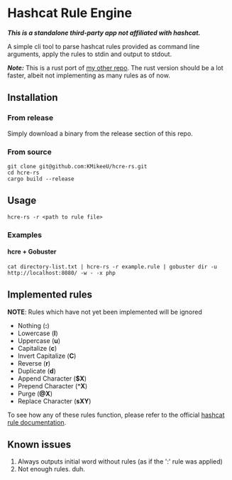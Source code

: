 

# Hashcat Rule Engine

***This is a standalone third-party app not affiliated with hashcat.***

A simple cli tool to parse hashcat rules provided as command line arguments, apply the rules to stdin and output to stdout.

***Note:*** This is a rust port of [my other repo](https://github.com/KMikeeU/hcre).
The rust version should be a lot faster, albeit not implementing as many rules as of now.

## Installation

### From release

Simply download a binary from the release section of this repo.

### From source

```shell
git clone git@github.com:KMikeeU/hcre-rs.git
cd hcre-rs 
cargo build --release
```

## Usage

```shell
hcre-rs -r <path to rule file>
```

### Examples

#### hcre + Gobuster

```shell
cat directory-list.txt | hcre-rs -r example.rule | gobuster dir -u http://localhost:8080/ -w - -x php
```

## Implemented rules

**NOTE**: Rules which have not yet been implemented will be ignored

- Nothing (**:**)
- Lowercase (**l**)
- Uppercase (**u**)
- Capitalize (**c**)
- Invert Capitalize (**C**)
- Reverse (**r**)
- Duplicate (**d**)
- Append Character (**$X**)
- Prepend Character (**^X**)
- Purge (**@X**)
- Replace Character (**sXY**)

To see how any of these rules function, please refer to the official [hashcat rule documentation](https://hashcat.net/wiki/doku.php?id=rule_based_attack#implemented_compatible_functions).


## Known issues

1. Always outputs initial word without rules (as if the ':' rule was applied)
2. Not enough rules. duh.
